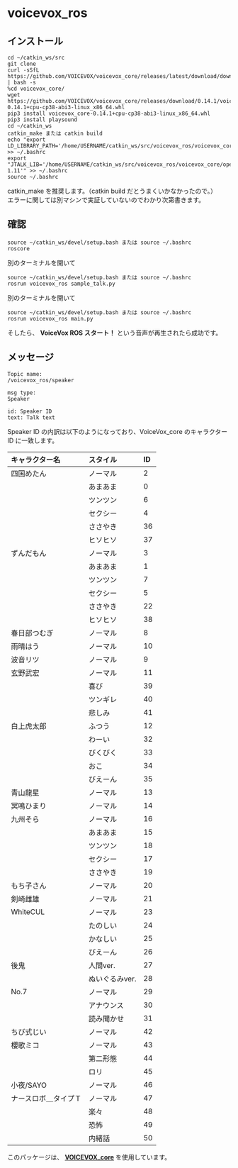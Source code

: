 # voicevox_ros
## インストール
```
cd ~/catkin_ws/src
git clone
curl -sSfL https://github.com/VOICEVOX/voicevox_core/releases/latest/download/download.sh | bash -s
%cd voicevox_core/
wget https://github.com/VOICEVOX/voicevox_core/releases/download/0.14.1/voicevox_core-0.14.1+cpu-cp38-abi3-linux_x86_64.whl
pip3 install voicevox_core-0.14.1+cpu-cp38-abi3-linux_x86_64.whl
pip3 install playsound
cd ~/catkin_ws
catkin_make または catkin build
echo "export LD_LIBRARY_PATH='/home/USERNAME/catkin_ws/src/voicevox_ros/voicevox_core/:$LD_LIBRARY_PATH'" >> ~/.bashrc
export "JTALK_LIB='/home/USERNAME/catkin_ws/src/voicevox_ros/voicevox_core/open_jtalk_dic_utf_8-1.11'" >> ~/.bashrc
source ~/.bashrc
```
catkin_make を推奨します。（catkin build だとうまくいかなかったので。）<br>
エラーに関しては別マシンで実証していないのでわかり次第書きます。

## 確認
```
source ~/catkin_ws/devel/setup.bash または source ~/.bashrc
roscore
```
別のターミナルを開いて
```
source ~/catkin_ws/devel/setup.bash または source ~/.bashrc
rosrun voicevox_ros sample_talk.py
```
別のターミナルを開いて
```
source ~/catkin_ws/devel/setup.bash または source ~/.bashrc
rosrun voicevox_ros main.py
```
そしたら、
**VoiceVox ROS スタート！**
という音声が再生されたら成功です。

## メッセージ
```
Topic name:
/voicevox_ros/speaker

msg type:
Speaker

id: Speaker ID
text: Talk text
```
Speaker ID の内訳は以下のようになっており、VoiceVox_core のキャラクターID に一致します。

|キャラクター名|スタイル|ID|
|:----|:----|:----|
|四国めたん|ノーマル|2|
||あまあま|0|
||ツンツン|6|
||セクシー|4|
||ささやき|36|
||ヒソヒソ|37|
|ずんだもん|ノーマル|3|
||あまあま|1|
||ツンツン|7|
||セクシー|5|
||ささやき|22|
||ヒソヒソ|38|
|春日部つむぎ|ノーマル|8|
|雨晴はう|ノーマル|10|
|波音リツ|ノーマル|9|
|玄野武宏|ノーマル|11|
||喜び|39|
||ツンギレ|40|
||悲しみ|41|
|白上虎太郎|ふつう|12|
||わーい|32|
||びくびく|33|
||おこ|34|
||びえーん|35|
|青山龍星|ノーマル|13|
|冥鳴ひまり|ノーマル|14|
|九州そら|ノーマル|16|
||あまあま|15|
||ツンツン|18|
||セクシー|17|
||ささやき|19|
|もち子さん|ノーマル|20|
|剣崎雌雄|ノーマル|21|
|WhiteCUL|ノーマル|23|
||たのしい|24|
||かなしい|25|
||びえーん|26|
|後鬼|人間ver.|27|
||ぬいぐるみver.|28|
|No.7|ノーマル|29|
||アナウンス|30|
||読み聞かせ|31|
|ちび式じい|ノーマル|42|
|櫻歌ミコ|ノーマル|43|
||第二形態|44|
||ロリ|45|
|小夜/SAYO|ノーマル|46|
|ナースロボ＿タイプＴ|ノーマル|47|
||楽々|48|
||恐怖|49|
||内緒話|50|

このパッケージは、
**[VOICEVOX_core](https://github.com/VOICEVOX/voicevox_core)**
を使用しています。
